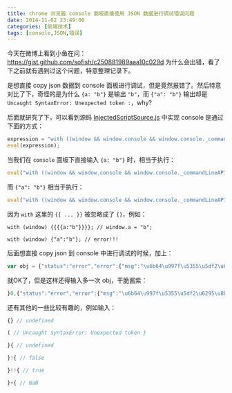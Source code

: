 ```yaml
---
title: chrome 浏览器 console 面板直接使用 JSON 数据进行调试错误问题
date: 2014-11-02 23:49:00
categories: [前端技术]
tags: [console,JSON,错误]
---
```


今天在微博上看到小鱼在问：https://gist.github.com/sofish/c250881989aaa10c029d 为什么会出错，看了下之前就有遇到过这个问题，特意整理记录下。

是想直接 copy json 数据到 console 面板进行调试，但是竟然报错了。然后特意对比了下，奇怪的是为什么 `{a: "b"}` 是输出 `"b"`，而 `{"a": "b"}` 输出却是 `Uncaught SyntaxError: Unexpected token :`，why?

后面就研究了下，可以看到源码 [InjectedScriptSource.js](https://code.google.com/p/webkit-mirror/source/browse/Source/WebCore/inspector/InjectedScriptSource.js?r=ed19c0a99ddb564e317bb7363d481c2693ffb5fd#333) 中实现 console 是通过下面的方式：

```js
expression = "with ((window && window.console && window.console._commandLineAPI) || {}) {\n" + expression + "\n}";
eval(expression);
```

当我们在 `console` 面板下直接输入 `{a: "b"}` 时，相当于执行：

```js
eval("with ((window && window.console && window.console._commandLineAPI) || {}) {\n{a: \"b\"}\n}"); // "b"
```

而 `{"a": "b"}` 相当于执行：

```js
eval("with ((window && window.console && window.console._commandLineAPI) || {}) {\n{\"a\": \"b\"}\n}"); // Uncaught SyntaxError: Unexpected token :
```

因为 `with` 这里的 `{{ ... }}` 被忽略成了 `{}`，例如：

```
with (window) {{{{a:"b"}}}}; // window.a = "b";

with (window) {"a":"b"}; // error!!!
```

后面想直接 copy json 到 console 中进行调试的时候，加上：
```js
var obj = {"status":"error","error":{"msg":"\u6b64\u997f\u5355\u5df2\u6295\u8bc9","code":23}}; // undefined
```

就OK了，但是这样还得输入多一次 obj，干脆酱紫：

```js
}0,{"status":"error","error":{"msg":"\u6b64\u997f\u5355\u5df2\u6295\u8bc9","code":23} // Object {status: "error", error: Object}
```

还有其他的一些比较有趣的，例如输入：
```js
{} // undefined

( // Uncaught SyntaxError: Unexpected token }

}{ // undefined

}!{ // false

}!!{ // true

}+{ // NaN
```